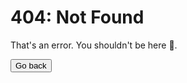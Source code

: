 
# 404: Not Found

That's an error. You shouldn't be here 👀.

<div class="!m-4 !mb-16">
    <button id="go-back" class="p-2 w-full rounded-xl bg-gray-800 dark:bg-gray-900">Go back</button>
</div>

<script>
    document.getElementById("go-back").addEventListener("click", window.history.back)
</script>
